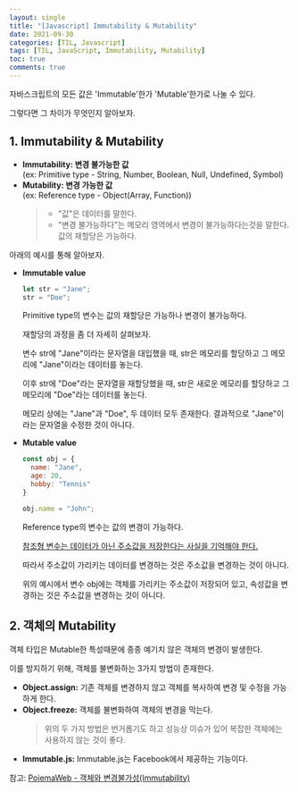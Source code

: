 ```yaml
---
layout: single
title: "[Javascript] Immutability & Mutability"
date: 2021-09-30
categories: [TIL, Javascript]
tags: [TIL, JavaScript, Immutability, Mutability]
toc: true
comments: true
---
```



자바스크립트의 모든 값은 'Immutable'한가 'Mutable'한가로 나눌 수 있다. 

그렇다면 그 차이가 무엇인지 알아보자. 


## 1. Immutability & Mutability
- **Immutability: 변경 불가능한 값**   
  (ex: Primitive type - String, Number, Boolean, Null, Undefined, Symbol)
- **Mutability: 변경 가능한 값**  
  (ex: Reference type - Object(Array, Function))
  > - "값"은 데이터를 말한다.  
  > - "변경 불가능하다"는 메모리 영역에서 변경이 불가능하다는것을 말한다. 값의 재할당은 가능하다.

아래의 예시를 통해 알아보자.

- **Immutable value**

  ```javascript
  let str = "Jane";
  str = "Doe";
  ```
  Primitive type의 변수는 값의 재할당은 가능하나 변경이 불가능하다. 

  재할당의 과정을 좀 더 자세히 살펴보자.

  변수 str에 "Jane"이라는 문자열을 대입했을 때, str은 메모리를 할당하고 그 메모리에 "Jane"이라는 데이터를 놓는다.

  이후 str에 "Doe"라는 문자열을 재할당했을 때, str은 새로운 메모리를 할당하고 그 메모리에 "Doe"라는 데이터를 놓는다.

  메모리 상에는 "Jane"과 "Doe", 두 데이터 모두 존재한다. 결과적으로 "Jane"이라는 문자열을 수정한 것이 아니다. 

- **Mutable value**

  ```javascript
  const obj = {
    name: "Jane",
    age: 20,
    hobby: "Tennis"
  }

  obj.name = "John";
  ```
  Reference type의 변수는 값의 변경이 가능하다.

  <u>참조형 변수는 데이터가 아닌 주소값을 저장한다는 사실을 기억해야 한다.</u>

  따라서 주소값이 가리키는 데이터를 변경하는 것은 주소값을 변경하는 것이 아니다. 

  위의 예시에서 변수 obj에는 객체를 가리키는 주소값이 저장되어 있고, 속성값을 변경하는 것은 주소값을 변경하는 것이 아니다. 


## 2. 객체의 Mutability
객체 타입은 Mutable한 특성때문에 종종 예기치 않은 객체의 변경이 발생한다. 

이를 방지하기 위해, 객체를 불변화하는 3가지 방법이 존재한다. 

- **Object.assign:** 기존 객체를 변경하지 않고 객체를 복사하여 변경 및 수정을 가능하게 한다.
- **Object.freeze:** 객체를 불변화하여 객체의 변경을 막는다.
   > 위의 두 가지 방법은 번거롭기도 하고 성능상 이슈가 있어 복잡한 객체에는 사용하지 않는 것이 좋다.
- **Immutable.js:** Immutable.js는 Facebook에서 제공하는 기능이다. 


참고: [PoiemaWeb - 객체와 변경불가성(Immutability)](https://poiemaweb.com/js-immutability)
